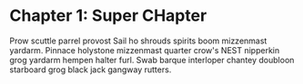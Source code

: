 # Chapter 1: Super CHapter

Prow scuttle parrel provost Sail ho shrouds spirits boom mizzenmast yardarm. Pinnace holystone mizzenmast quarter crow's NEST nipperkin grog yardarm hempen halter furl. Swab barque interloper chantey doubloon starboard grog black jack gangway rutters.
